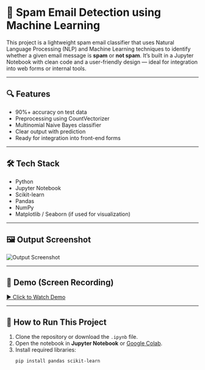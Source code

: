 # 📧 Spam Email Detection using Machine Learning

This project is a lightweight spam email classifier that uses Natural Language Processing (NLP) and Machine Learning techniques to identify whether a given email message is **spam** or **not spam**. It’s built in a Jupyter Notebook with clean code and a user-friendly design — ideal for integration into web forms or internal tools.

---

## 🔍 Features

- 90%+ accuracy on test data
- Preprocessing using CountVectorizer
- Multinomial Naive Bayes classifier
- Clear output with prediction
- Ready for integration into front-end forms

---

## 🛠️ Tech Stack

- Python
- Jupyter Notebook
- Scikit-learn
- Pandas
- NumPy
- Matplotlib / Seaborn (if used for visualization)

---

## 🖼️ Output Screenshot

![Output Screenshot](output.png)

---

## 🎥 Demo (Screen Recording)

[▶️ Click to Watch Demo](demo.mp4)

---

## 🚀 How to Run This Project

1. Clone the repository or download the `.ipynb` file.
2. Open the notebook in **Jupyter Notebook** or [Google Colab](https://colab.research.google.com/).
3. Install required libraries:
   ```bash
   pip install pandas scikit-learn
